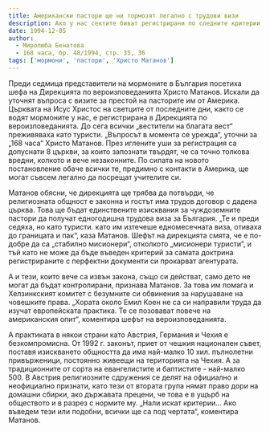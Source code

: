 ```yaml
---
title: Американски пастори ще ни тормозят легално с трудови визи
description: Ако у нас сектите биват регистрирани по следните критерии, които важат за Европа, всички ще останат под чертата.
date: 1994-12-05
author:
  - Миролюба Бенатова
  - 168 часа, бр. 48/1994, стр. 35, 36
tags: ['мормони', 'пастори', 'Христо Матанов']
---
```


Преди седмица представители на мормоните в България посетиха шефа на Дирекцията по вероизповеданията Христо Матанов. Искали да уточнят въпроса с визите за престой на пасторите им от Америка. Църквата на Исус Христос на светците от последните дни, както се водят мормоните у нас, е регистрирана в Дирекцията по вероизповеданията. До сега всички „вестители на благата вест“ преживяваха като туристи. „Въпросът в момента се урежда“, уточни за „168 часа“ Христо Матанов. През иглените уши за регистрация са допуснати 8 църкви, за които запознати твърдят, че са точно толкова вредни, колкото и вече незаконните. По силата на новото постановление обаче всички те, предимно с контакти в Америка, ще могат съвсем легално да посрещат учителите си.

Матанов обясни, че дирекцията ще трябва да потвърди, че религиозната общност е законна и гостът има трудов договор с дадена църква. Това ще бъдат единствените изисквания за чуждоземните пастори да получат едногодишна трудова виза за България. „Те и преди седяха, но като туристи. като им изтечеше едномесечната виза, отиваха до границата и пак“, каза Матанов. Шефът на дирекцията смята, че е по-добре да са „стабилно мисионери“, отколкото „мисионери туристи“, и тъй като не може да бъде въведен критерий за самата доктрина регистрираните с перфектни документи си прокарват агентурата.

А и тези, които вече са извън закона, също си действат, само дето не могат да бъдат контролирани, признава Матанов. За това им помага и Хелзинкският комитет с безумните си обвинения за нарушаване на човешките права. „Хората около Емил Коен не са си направили труда да изучат европейската практика. Те се позовават повече на американския опит“, коментира шефът на вероизповеданията.

А практиката в някои страни като Австрия, Германия и Чехия е безкомпромисна. От 1992 г. законът, приет от чешкия национален съвет, поставя изискването общността да има най-малко 10 хил. пълнолетни привърженици, постоянно живеещи на територията на Чехия. А за традиционните от сорта на евангелистите и баптистите - най-малко 500. В Австрия религиозните сдружения се делят на официално и неофициално признати, като тези от втората група нямат право дори на домашни сбирки, ако държавата прецени, че това е в ущърб на обществото и в разрез с нормите му. „Нали искат критерии... Ако въведем тези или подобни, всички ще са под чертата“, коментира Матанов.